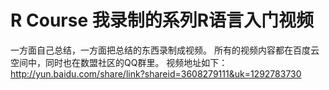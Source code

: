 # R Course 我录制的系列R语言入门视频

一方面自己总结，一方面把总结的东西录制成视频。
所有的视频内容都在百度云空间中，同时也在数盟社区的QQ群里。
视频地址如下：
http://yun.baidu.com/share/link?shareid=3608279111&uk=1292783730
